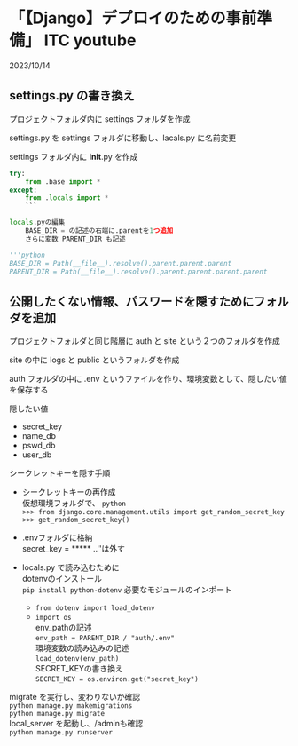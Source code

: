 # 「【Django】デプロイのための事前準備」 ITC youtube

2023/10/14

## settings.py の書き換え

プロジェクトフォルダ内に settings フォルダを作成

settings.py を settings フォルダに移動し、lacals.py に名前変更

settings フォルダ内に __init__.py を作成  

```python
try:
    from .base import *
except:
    from .locals import *
    ```

locals.pyの編集
    BASE_DIR = の記述の右端に.parentを1つ追加  
    さらに変数 PARENT_DIR も記述  

'''python
BASE_DIR = Path(__file__).resolve().parent.parent.parent
PARENT_DIR = Path(__file__).resolve().parent.parent.parent.parent
```

## 公開したくない情報、パスワードを隠すためにフォルダを追加

プロジェクトフォルダと同じ階層に auth と site という２つのフォルダを作成

site の中に logs と public というフォルダを作成

auth フォルダの中に .env というファイルを作り、環境変数として、隠したい値を保存する

隠したい値  

- secret_key
- name_db
- pswd_db
- user_db

シークレットキーを隠す手順

- シークレットキーの再作成  
  仮想環境フォルダで、
  ``` python ```  
  ``` >>> from django.core.management.utils import get_random_secret_key ```  
  ``` >>> get_random_secret_key() ```  

- .envフォルダに格納  
  secret_key = *****  ..''は外す  

- locals.py で読み込むために  
  dotenvのインストール  
  ``` pip install python-dotenv ```
  必要なモジュールのインポート  
  - ``` from dotenv import load_dotenv ```  
  - ``` import os ```  
  env_pathの記述  
  ``` env_path = PARENT_DIR / "auth/.env" ```  
  環境変数の読み込みの記述  
  ``` load_dotenv(env_path) ```  
  SECRET_KEYの書き換え  
  ``` SECRET_KEY = os.environ.get("secret_key") ```  

migrate を実行し、変わりないか確認  
``` python manage.py makemigrations ```  
``` python manage.py migrate ```  
local_server を起動し、/adminも確認  
``` python manage.py runserver ```  
